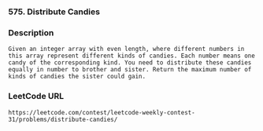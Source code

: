 ### 575. Distribute Candies

### Description
	Given an integer array with even length, where different numbers in this array represent different kinds of candies. Each number means one candy of the corresponding kind. You need to distribute these candies equally in number to brother and sister. Return the maximum number of kinds of candies the sister could gain.

### LeetCode URL
	https://leetcode.com/contest/leetcode-weekly-contest-31/problems/distribute-candies/
